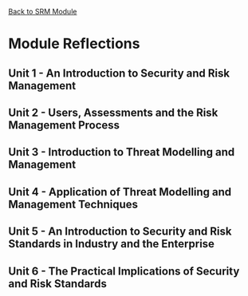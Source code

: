 [Back to SRM Module](README.md)

# Module Reflections

## Unit 1 - An Introduction to Security and Risk Management

## Unit 2 - Users, Assessments and the Risk Management Process

## Unit 3 - Introduction to Threat Modelling and Management

## Unit 4 - Application of Threat Modelling and Management Techniques

## Unit 5 - An Introduction to Security and Risk Standards in Industry and the Enterprise

## Unit 6 - The Practical Implications of Security and Risk Standards
